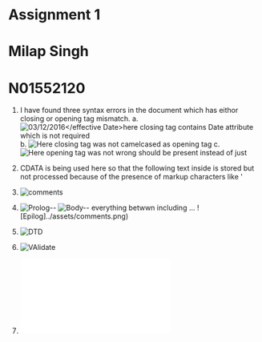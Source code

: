 # Assignment 1 
# Milap Singh
# N01552120


1. I have found three syntax errors in the document  which has eithor closing or opening tag mismatch.
    a. ![<effective Date ="CDA">03/12/2016</effective Date>here closing tag contains Date attribute which is not required]()
    b. ![Here closing tag was not camelcased as opening tag](../assets/error2.png) 
    c. ![Here opening tag was not wrong <oringnalName> should be present instead of just <Name>](../assets/error2.png) 

2. CDATA is being used here so that the following text inside is stored but not processed because of the presence of markup characters like '

3. ![comments](../assets/comments.png)
4. ![Prolog--  <?xml version="1.0" encoding="UTF-8" standalone="yes" ?>]()
    ![Body--  everything betwwn including <menuInfo>...</menuInfo>]()
    ![Epilog]../assets/comments.png)

5. ![DTD](../assets/DTD.png)
6. ![VAlidate](../assets/validated.png)
7. ![css](../assign.css)